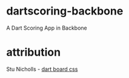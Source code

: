 dartscoring-backbone
====================

A Dart Scoring App in Backbone


attribution
=============

Stu Nicholls - [dart board css](http://www.cssplay.co.uk/menu/cssplay-dartboard.html)

